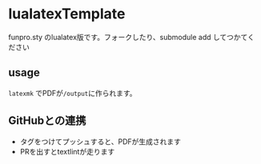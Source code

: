 # lualatexTemplate
funpro.sty のlualatex版です。フォークしたり、submodule add してつかてください

## usage
`latexmk` でPDFが`/output`に作られます。

## GitHubとの連携
- タグをつけてプッシュすると、PDFが生成されます
- PRを出すとtextlintが走ります